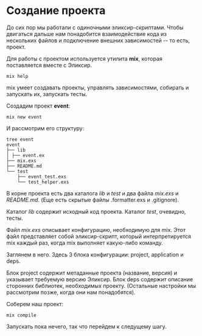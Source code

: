 # Создание проекта

До сих пор мы работали с одиночными эликсир-скриптами. Чтобы двигаться дальше нам понадобится взаимодействие кода из нескольких файлов и подключение внешних зависимостей -- то есть, проект.

Для работы с проектом используется утилита **mix**, которая поставляется вместе с Эликсир.

```
mix help
```

mix умеет создавать проекты, управлять зависимостями, собирать и запускать их, запускать тесты.

Создадим проект **event**:
```
mix new event
```
И рассмотрим его структуру:
```
tree event
event
├── lib
│ ├── event.ex
├── mix.exs
├── README.md
└── test
    ├── event_test.exs
    └── test_helper.exs
```

В корне проекта есть два каталога *lib* и *test* и два файла *mix.exs* и *README.md*. (Еще есть скрытые файлы .formatter.exs и .gitignore).

Каталог *lib* содержит исходный код проекта. Каталог *test*, очевидно, тесты.

Файл *mix.exs* описывает конфигурацию, необходимую для mix. Этот файл представляет собой эликсир-скрипт, который интерпретируется mix каждый раз, когда mix выполняет какую-либо команду.

Заглянем в него. Здесь 3 блока конфигурации: project, application и deps.

Блок project содержит метаданные проекта (название, версия) и указывает требуемую версию Эликсир. Блок deps содержит описание сторонних библиотек, необходимых проекту. (Остальные настройки мы рассмотрим позже, когда они нам понадобятся).

Соберем наш проект:
```
mix compile
```

Запускать пока нечего, так что перейдем к следущему шагу.
